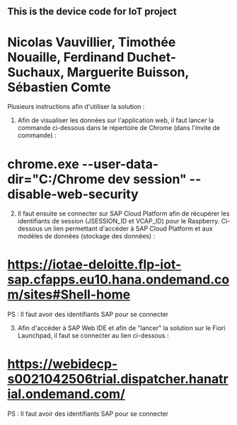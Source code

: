 ## This is the device code for IoT project
# Nicolas Vauvillier, Timothée Nouaille, Ferdinand Duchet-Suchaux, Marguerite Buisson, Sébastien Comte

Plusieurs instructions afin d'utiliser la solution :

1. Afin de visualiser les données sur l'application web, il faut lancer la commande ci-dessous dans le répertoire de Chrome (dans l'invite de commande) :

# chrome.exe --user-data-dir="C:/Chrome dev session" --disable-web-security

2. Il faut ensuite se connecter sur SAP Cloud Platform afin de récupérer les identifiants de session (JSESSION_ID et VCAP_ID) pour le Raspberry. Ci-dessous un lien permettant d'accéder à SAP Cloud Platform et aux modèles de données (stockage des données) :

# https://iotae-deloitte.flp-iot-sap.cfapps.eu10.hana.ondemand.com/sites#Shell-home
PS : Il faut avoir des identifiants SAP pour se connecter

3. Afin d'accéder à SAP Web IDE et afin de "lancer" la solution sur le Fiori Launchpad, il faut se connecter au lien ci-dessous :

# https://webidecp-s0021042506trial.dispatcher.hanatrial.ondemand.com/
PS : Il faut avoir des identifiants SAP pour se connecter
